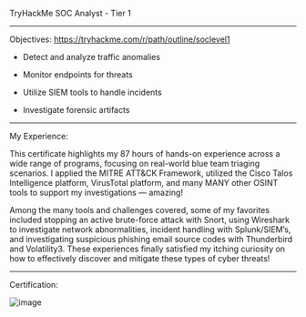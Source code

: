 TryHackMe SOC Analyst - Tier 1
____________________________________________________________________________________


Objectives: https://tryhackme.com/r/path/outline/soclevel1

- Detect and analyze traffic anomalies


- Monitor endpoints for threats


- Utilize SIEM tools to handle incidents


- Investigate forensic artifacts
____________________________________________________________________________________

My Experience:

This certificate highlights my 87 hours of hands-on experience across a wide range of programs, focusing on real-world blue team triaging scenarios. I applied the MITRE ATT&CK Framework, utilized the Cisco Talos Intelligence platform, VirusTotal platform, and many MANY other OSINT tools to support my investigations — amazing!

Among the many tools and challenges covered, some of my favorites included stopping an active brute-force attack with Snort, using Wireshark to investigate network abnormalities, incident handling with Splunk/SIEM’s, and investigating suspicious phishing email source codes with Thunderbird and Volatility3. 
These experiences finally satisfied my itching curiosity on how to effectively discover and mitigate these types of cyber threats!
____________________________________________________________________________________

Certification: 

![image](https://github.com/user-attachments/assets/e1d60537-c93e-4cdc-a67e-801438f54f63)

